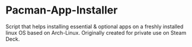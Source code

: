 # Pacman-App-Installer
Script that helps installing essential & optional apps on a freshly installed linux OS based on Arch-Linux. Originally created for private use on Steam Deck.
